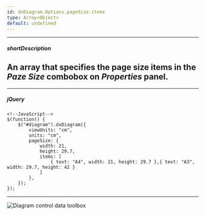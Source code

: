 ```yaml
---
id: dxDiagram.Options.pageSize.items
type: Array<Object>
default: undefined
---
```

---
##### shortDescription
An array that specifies the page size items in the _Paze Size_ combobox on _Properties_ panel.
---

---

##### jQuery 
    <!--JavaScript-->
    $(function() {
        $("#diagram").dxDiagram({
            viewUnits: "cm",
            units: "cm",
  		    pageSize: {
                width: 21,
                height: 29.7,
                items: [
                    { text: "A4", width: 21, height: 29.7 },{ text: "A3", width: 29.7, height: 42 }
                ]
            },
        });
    });

---

![Diagram control data toolbox](Content/images/doc/19_2/diagram/pageSize.png)
